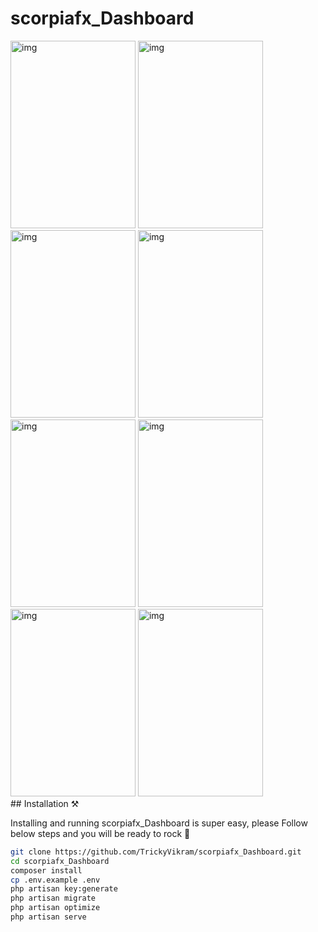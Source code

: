 
# scorpiafx_Dashboard


<div  style="display:flax;" >
<img src="https://github.com/TrickyVikram/scorpiafx_Dashboard/blob/main/img/Screenshot%202024-07-14%20at%206.16.37%E2%80%AFPM.png" alt="img" width="200px" height="300">
<img src="https://github.com/TrickyVikram/scorpiafx_Dashboard/blob/main/img/Screenshot%202024-07-14%20at%206.16.47%E2%80%AFPM.png" alt="img" width="200px" height="300">
<img src="https://github.com/TrickyVikram/scorpiafx_Dashboard/blob/main/img/Screenshot%202024-07-14%20at%206.16.56%E2%80%AFPM.png" alt="img" width="200px" height="300">
<img src="https://github.com/TrickyVikram/scorpiafx_Dashboard/blob/main/img/Screenshot%202024-07-14%20at%205.58.56%E2%80%AFPM.png" alt="img" width="200px" height="300">
<img src="https://github.com/TrickyVikram/scorpiafx_Dashboard/blob/main/img/Screenshot%202024-07-14%20at%205.57.51%E2%80%AFPM.png" alt="img" width="200px" height="300">
<img src="https://github.com/TrickyVikram/scorpiafx_Dashboard/blob/main/img/Screenshot%202024-07-14%20at%205.57.34%E2%80%AFPM.png" alt="img" width="200px" height="300">
<img src="https://github.com/TrickyVikram/scorpiafx_Dashboard/blob/main/img/Screenshot%202024-07-14%20at%205.56.50%E2%80%AFPM.png" alt="img" width="200px" height="300">
<img src="https://github.com/TrickyVikram/scorpiafx_Dashboard/blob/main/img/Screenshot%202024-07-14%20at%205.58.24%E2%80%AFPM.png" alt="img" width="200px" height="300">

</div >
## Installation ⚒️

Installing and running scorpiafx_Dashboard  is super easy, please Follow below steps and you will be ready to rock 🤘


```bash
git clone https://github.com/TrickyVikram/scorpiafx_Dashboard.git
cd scorpiafx_Dashboard
composer install
cp .env.example .env
php artisan key:generate
php artisan migrate
php artisan optimize
php artisan serve
```
